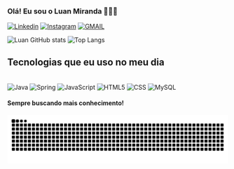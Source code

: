 
### Olá! Eu sou o Luan Miranda 👨🏽‍💻


[![Linkedin](https://img.shields.io/badge/LinkedIn-0077B5?style=for-the-badge&logo=linkedin&logoColor=white)](https://www.linkedin.com/in/luanmirandadev/)
[![Instagram](https://img.shields.io/badge/Instagram-E4405F?style=for-the-badge&logo=instagram&logoColor=white)](https://www.instagram.com/miranda.of7/)
[![GMAIL](https://img.shields.io/badge/Gmail-D14836?style=for-the-badge&logo=gmail&logoColor=white)](mailto:luandevfreitas7@gmail.com)

![Luan GitHub stats](https://github-readme-stats.vercel.app/api?username=DevMiranda7&show_icons=true&theme=dracula&locale=pt-br)
![Top Langs](https://github-readme-stats.vercel.app/api/top-langs/?username=DevMiranda7&layout=compact)

## Tecnologias que eu uso no meu dia

<div style="display: inline_block"><br/>
   <img align="center" alt="Java" src="https://img.shields.io/badge/Java-ED8B00?style=for-the-badge&logo=openjdk&logoColor=white">
    <img align="center" alt="Spring" src="https://img.shields.io/badge/Spring-6DB33F?style=for-the-badge&logo=spring&logoColor=white">
    <img align="center" alt="JavaScript" src="https://img.shields.io/badge/JavaScript-F7DF1E?style=for-the-badge&logo=javascript&logoColor=black">
    <img align="center" alt="HTML5" src="https://img.shields.io/badge/HTML5-E34F26?style=for-the-badge&logo=html5&logoColor=white">
    <img align="center" alt="CSS" src="https://img.shields.io/badge/CSS3-1572B6?style=for-the-badge&logo=css3&logoColor=white">
    <img align="center" alt="MySQL" src="https://img.shields.io/badge/MySQL-005C84?style=for-the-badge&logo=mysql&logoColor=white"> 
</div>



#### Sempre buscando mais conhecimento! 

<picture align="center">
  <source media="(prefers-color-scheme: dark)" srcset="https://raw.githubusercontent.com/DevMiranda7/DevMiranda7/output/github-contribution-grid-snake-dark.svg">
  <source media="(prefers-color-scheme: light)" srcset="https://raw.githubusercontent.com/DevMiranda7/DevMiranda7/output/github-contribution-grid-snake.svg">
  <img align="center" alt="github contribution grid snake animation" src="https://raw.githubusercontent.com/DevMiranda7/DevMiranda7/output/github-contribution-grid-snake.svg">
</picture>


